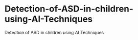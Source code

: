 # Detection-of-ASD-in-children-using-AI-Techniques
Detection of ASD in children using AI Techniques
